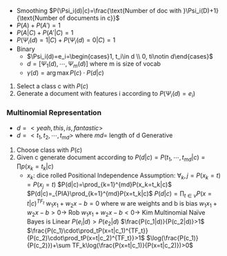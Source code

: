 - Smoothing $P(\Psi_i(d)|c)=\frac{\text{Number of doc with }\Psi_i(D)+1} {\text{Number of documents in c}}$
- $P(A)+P(A')=1$
- $P(A|C)+P(A'|C)=1$
- $P(\Psi_i(d)=1|C)+P(\Psi_i(d)=0|C)=1$
- Binary
	- $\Psi_i(d)=e_i=\begin{cases}1, t_i\in d \\ 0, ti\notin d\end{cases}$
	- $d=[\Psi_1(d),\cdots,\Psi_m(d)]$ where m is size of vocab
	- $\gamma(d)=\arg\max P(c)\cdot P(d|c)$
1. Select a class c with $P(c)$
2. Generate a document with features i according to $P(\Psi_i(d)=e_i)$
### Multinomial Representation
- $d=<yeah, this, is , fantastic>$
- $d=<t_1,t_2,\cdots, t_{md}>$ where $md=$ length of d
Generative
1. Choose class with $P(c)$
2. Given c generate document according to $P(d|c)=P(t_1,\cdots, t_{md}|c)= \prod p(x_k=t_k|c)$
	- $x_k:$ dice rolled
Positional Independence Assumption: $\forall_k,j=P(x_k=t)=P(x_j=t)$
$P(d|c)=\prod_{k=1}^{md}P(x_k=t_k|c)$
$P(d|c)=_{PIA}\prod_{k=1}^{md}P(x=t_k|c)$
$P(d|c)=\prod_{t\in v}P(x=t|c)^{TF_t}$
$w_1x_1+w_2x-b=0$ where w are weights and b is bias
$w_1x_1+w_2x-b>0\to$ Rob
$w_1x_1+w_2x-b<0\to$ Kim
Multinomial Naïve Bayes is Linear
$P(e_i|d)>P(e_2|d)$
$\frac{P(c_1|d)}{P(c_2|d)}>1$
$\frac{P(c_1)\cdot\prod_tP(x=t|c_1)^{TF_t}}{P(c_2)\cdot\prod_tP(x=t|c_2)^{TF_t}}>1$
$\log(\frac{P(c_1)}{P(c_2)})+\sum TF_k\log(\frac{P(x=t|c_1)}{P(x=t|c_2)})>0$
